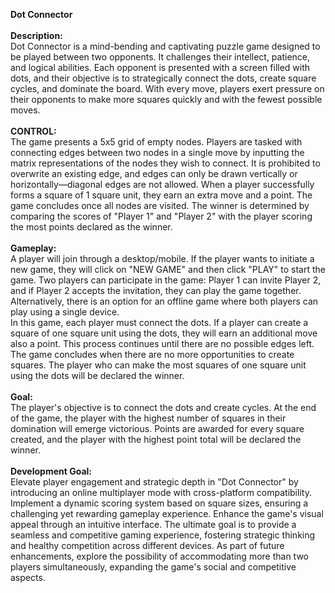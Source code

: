 
**Dot Connector** <br>
<br>
**Description:** <br>
Dot Connector is a mind-bending and captivating puzzle game designed to be played between two opponents. 
It challenges their intellect, patience, and logical abilities. Each opponent is presented with a screen filled with 
dots, and their objective is to strategically connect the dots, create square cycles, and dominate the board.
With every move, players exert pressure on their opponents to make more squares quickly and with the 
fewest possible moves. <br>
<br>
**CONTROL:** <br>
The game presents a 5x5 grid of empty nodes. Players are tasked with connecting edges between two nodes in a single 
move by inputting the matrix representations of the nodes they wish to connect. It is prohibited to overwrite an existing 
edge, and edges can only be drawn vertically or horizontally—diagonal edges are not allowed. 
When a player successfully forms a square of 1 square unit, they earn an extra move and a point. The game concludes 
once all nodes are visited. The winner is determined by comparing the scores of "Player 1" and "Player 2" with the 
player scoring the most points declared as the winner. <br>
<br>
**Gameplay:** <br>
A player will join through a desktop/mobile. If the player wants to initiate a new game, they will click on "NEW GAME" 
and then click "PLAY" to start the game. Two players can participate in the game: Player 1 can invite Player 2, and if 
Player 2 accepts the invitation, they can play the game together. Alternatively, there is an option for an offline game 
where both players can play using a single device. <br>
In this game, each player must connect the dots. If a player can create a square of one square unit using the dots, they 
will earn an additional move also a point. This process continues until there are no possible edges left. The game 
concludes when there are no more opportunities to create squares. The player who can make the most squares of one 
square unit using the dots will be declared the winner. <br>
<br>
**Goal:** <br> 
The player's objective is to connect the dots and create cycles. At the end of the game, the player with the highest 
number of squares in their domination will emerge victorious. Points are awarded for every square created, and the 
player with the highest point total will be declared the winner. <br>
<br>
**Development Goal:** <br>
Elevate player engagement and strategic depth in "Dot Connector" by introducing an online multiplayer mode with 
cross-platform compatibility. Implement a dynamic scoring system based on square sizes, ensuring a challenging yet 
rewarding gameplay experience. Enhance the game's visual appeal through an intuitive interface. The ultimate goal is to 
provide a seamless and competitive gaming experience, fostering strategic thinking and healthy competition across 
different devices. As part of future enhancements, explore the possibility of accommodating more than two players 
simultaneously, expanding the game's social and competitive aspects.
